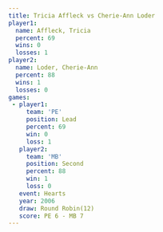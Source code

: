 ```yaml
---
title: Tricia Affleck vs Cherie-Ann Loder
player1:                 
  name: Affleck, Tricia  
  percent: 69            
  wins: 0                
  losses: 1              
player2:                 
  name: Loder, Cherie-Ann
  percent: 88            
  wins: 1                
  losses: 0              
games:
 - player1:        
     team: 'PE'    
     position: Lead
     percent: 69   
     win: 0        
     loss: 1       
   player2:          
     team: 'MB'      
     position: Second
     percent: 88     
     win: 1          
     loss: 0         
   event: Hearts        
   year: 2006           
   draw: Round Robin(12)
   score: PE 6 - MB 7   
---
```

